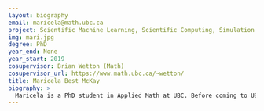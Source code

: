 ```yaml
---
layout: biography
email: maricela@math.ubc.ca
project: Scientific Machine Learning, Scientific Computing, Simulation and Modeling of Li-ion Batteries
img: mari.jpg
degree: PhD
year_end: None
year_start: 2019
cosupervisor: Brian Wetton (Math)
cosupervisor_url: https://www.math.ubc.ca/~wetton/
title: Maricela Best McKay
biography: >
  Maricela is a PhD student in Applied Math at UBC. Before coming to UBC, she earned her Bachelor’s and Master’s degrees in mathematics at Portland State University. Her Master’s work involved developing numerical methods for partial differential equations describing the full earthquake cycle. Her current research interests include, scientific machine learning, numerical analysis, and scientific computing. More specifically, she is interested in applications of scientific machine learning, numerical methods, and mathematical modeling to problems in clean energy, in particular to the study and simulation of Li-ion batteries. Prior to becoming a graduate student, Maricela spent some time as a Spanish-language medical interpreter and Argentine tango teacher.
---
```

